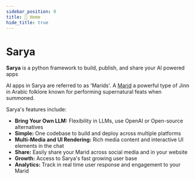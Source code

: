 ```yaml
---
sidebar_position: 0
title: 🏡 Home
hide_title: true
---
```


# Sarya

**Sarya** is a python framework to build, publish, and share your AI powered apps

AI apps in Sarya are referred to as 'Marids'. A [Marid](https://en.wikipedia.org/wiki/Marid) a powerful type of Jinn in Arabic folklore known for performing supernatural feats when summoned.

Sarya's features include:
- **Bring Your Own LLM:** Flexibility in LLMs, use OpenAI or Open-source alternatives
- **Simple:** One codebase to build and deploy across multiple platforms
- **Multi-Media and UI Rendering:** Rich media content and interactive UI elements in the chat
- **Share:** Easily share your Marid across social media and in your website
- **Growth:** Access to Sarya's fast growing user base
- **Analytics:** Track in real time user response and engagement to your Marid
